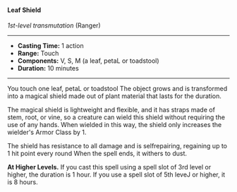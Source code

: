 #### Leaf Shield
*1st-level transmutation* (Ranger)
___
- **Casting Time:** 1 action
- **Range:** Touch
- **Components:** V, S, M (a leaf, petaL or toadstool)
- **Duration:** 10 minutes
---
You touch one leaf, petaL or toadstool The object grows and is transformed into a magical shield made out of plant material that lasts for the duration.

The magical shield is lightweight and flexible, and it has straps made of stem, root, or vine, so a creature can wield this shield without requiring the use of any hands. When wielded in this way, the shield only increases the wielder's Armor Class by 1.

The shield has resistance to all damage and is selfrepairing, regaining up to 1 hit point every round When the spell ends, it withers to dust.

**At Higher Levels.** If you cast this spell using a spell slot of 3rd level or higher, the duration is 1 hour. If you use a spell slot of 5th leveJ or higher, it is 8 hours.